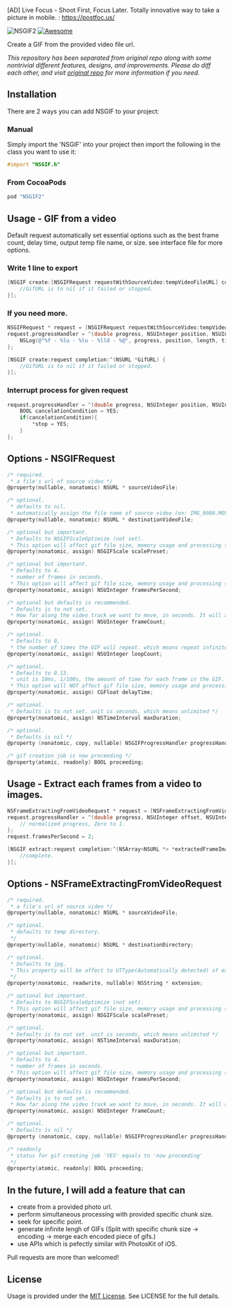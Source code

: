 [AD] Live Focus - Shoot First, Focus Later. Totally innovative way to take a picture in mobile. : https://postfoc.us/

![NSGIF2](https://raw.githubusercontent.com/metasmile/NSGIF2/master/title.png?v=2)
[![Awesome](https://cdn.rawgit.com/sindresorhus/awesome/d7305f38d29fed78fa85652e3a63e154dd8e8829/media/badge.svg)](https://github.com/vsouza/awesome-ios#gif)

Create a GIF from the provided video file url.

*This repository has been separated from original repo along with some nontrivial different features, designs, and improvements. Please do diff each other, and visit [original repo](https://github.com/NSRare/NSGIF) for more information if you need.*

## Installation

There are 2 ways you can add NSGIF to your project:

### Manual

Simply import the 'NSGIF' into your project then import the following in the class you want to use it:
```objective-c
#import "NSGIF.h"
```      
### From CocoaPods

```ruby
pod "NSGIF2"
```

## Usage - GIF from a video

Default request automatically set essential options such as the best frame count, delay time, output temp file name, or size. see interface file for more options.

### Write 1 line to export
```objective-c
[NSGIF create:[NSGIFRequest requestWithSourceVideo:tempVideoFileURL] completion:^(NSURL *GifURL) {
    //GifURL is to nil if it failed or stopped.
}];
```

### If you need more.
```objective-c
NSGIFRequest * request = [NSGIFRequest requestWithSourceVideo:tempVideoFileURL destination:gifFileURL];
request.progressHandler = ^(double progress, NSUInteger position, NSUInteger length, CMTime time, BOOL *stop, NSDictionary *frameProperties) {
    NSLog(@"%f - %lu - %lu - %lld - %@", progress, position, length, time.value, frameProperties);
};

[NSGIF create:request completion:^(NSURL *GifURL) {
    //GifURL is to nil if it failed or stopped.
}];
```

### Interrupt process for given request
```objective-c
request.progressHandler = ^(double progress, NSUInteger position, NSUInteger length, CMTime time, BOOL *stop, NSDictionary *frameProperties) {
    BOOL cancelationCondition = YES;
    if(cancelationCondition){
        *stop = YES;
    }
};
```

## Options - NSGIFRequest
```objective-c
/* required.
 * a file's url of source video */
@property(nullable, nonatomic) NSURL * sourceVideoFile;

/* optional.
 * defaults to nil.
 * automatically assign the file name of source video (ex: IMG_0000.MOV -> IMG_0000.gif)  */
@property(nullable, nonatomic) NSURL * destinationVideoFile;

/* optional but important.
 * Defaults to NSGIFScaleOptimize (not set).
 * This option will affect gif file size, memory usage and processing speed. */
@property(nonatomic, assign) NSGIFScale scalePreset;

/* optional but important.
 * Defaults to 4.
 * number of frames in seconds.
 * This option will affect gif file size, memory usage and processing speed. */
@property(nonatomic, assign) NSUInteger framesPerSecond;

/* optional but defaults is recommended.
 * Defaults is to not set.
 * How far along the video track we want to move, in seconds. It will automatically assign from duration of video and framesPerSecond. */
@property(nonatomic, assign) NSUInteger frameCount;

/* optional.
 * Defaults to 0,
 * the number of times the GIF will repeat. which means repeat infinitely. */
@property(nonatomic, assign) NSUInteger loopCount;

/* optional.
 * Defaults to 0.13.
 * unit is 10ms, 1/100s, the amount of time for each frame in the GIF.
 * This option will NOT affect gif file size, memory usage and processing speed. It affect only FPS. */
@property(nonatomic, assign) CGFloat delayTime;

/* optional.
 * Defaults is to not set. unit is seconds, which means unlimited */
@property(nonatomic, assign) NSTimeInterval maxDuration;

/* optional.
 * Defaults is nil */
@property (nonatomic, copy, nullable) NSGIFProgressHandler progressHandler;

/* gif creation job is now proceeding */
@property(atomic, readonly) BOOL proceeding;
```

## Usage - Extract each frames from a video to images.

```objective-c
NSFrameExtractingFromVideoRequest * request = [NSFrameExtractingFromVideoRequest requestWithSourceVideo:videoURL];
request.progressHandler = ^(double progress, NSUInteger offset, NSUInteger length, CMTime time, BOOL *stop, NSDictionary *frameProperties) {
    // normalized progress, Zero to 1.
};
request.framesPerSecond = 2;

[NSGIF extract:request completion:^(NSArray<NSURL *> *extractedFrameImageUrls) {
    //complete.
}];
```

## Options - NSFrameExtractingFromVideoRequest
```objective-c
/* required.
 * a file's url of source video */
@property(nullable, nonatomic) NSURL * sourceVideoFile;

/* optional.
 * defaults to temp directory.
 */
@property(nullable, nonatomic) NSURL * destinationDirectory;

/* optional.
 * Defaults to jpg.
 * This property will be affect to UTType(Automatically detected) of extracting image file.
 */
@property(nonatomic, readwrite, nullable) NSString * extension;

/* optional but important.
 * Defaults to NSGIFScaleOptimize (not set).
 * This option will affect gif file size, memory usage and processing speed. */
@property(nonatomic, assign) NSGIFScale scalePreset;

/* optional.
 * Defaults is to not set. unit is seconds, which means unlimited */
@property(nonatomic, assign) NSTimeInterval maxDuration;

/* optional but important.
 * Defaults to 4.
 * number of frames in seconds.
 * This option will affect gif file size, memory usage and processing speed. */
@property(nonatomic, assign) NSUInteger framesPerSecond;

/* optional but defaults is recommended.
 * Defaults is to not set.
 * How far along the video track we want to move, in seconds. It will automatically assign from duration of video and framesPerSecond. */
@property(nonatomic, assign) NSUInteger frameCount;

/* optional.
 * Defaults is nil */
@property (nonatomic, copy, nullable) NSGIFProgressHandler progressHandler;

/* readonly
 * status for gif creating job 'YES' equals to 'now proceeding'
 */
@property(atomic, readonly) BOOL proceeding;
```

## In the future, I will add a feature that can

* create from a provided photo url.
* perform simultaneous processing with provided specific chunk size.
* seek for specific point.
* generate infinite lengh of GIFs (Split with specific chunk size -> encoding -> merge each encoded piece of gifs.)
* use APIs which is pefectly similar with PhotosKit of iOS.

Pull requests are more than welcomed!

## License
Usage is provided under the [MIT License](http://http//opensource.org/licenses/mit-license.php). See LICENSE for the full details.
